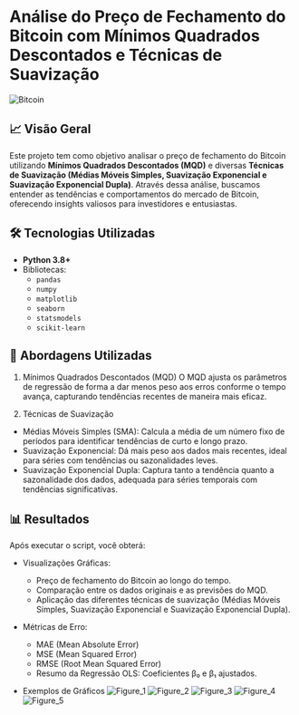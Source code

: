 # Análise do Preço de Fechamento do Bitcoin com Mínimos Quadrados Descontados e Técnicas de Suavização

![Bitcoin](https://img.icons8.com/color/96/000000/bitcoin.png)

## 📈 Visão Geral

Este projeto tem como objetivo analisar o preço de fechamento do Bitcoin utilizando **Mínimos Quadrados Descontados (MQD)** e diversas **Técnicas de Suavização (Médias Móveis Simples, Suavização Exponencial e Suavização Exponencial Dupla)**. Através dessa análise, buscamos entender as tendências e comportamentos do mercado de Bitcoin, oferecendo insights valiosos para investidores e entusiastas.

## 🛠️ Tecnologias Utilizadas

- **Python 3.8+**
- Bibliotecas:
  - `pandas`
  - `numpy`
  - `matplotlib`
  - `seaborn`
  - `statsmodels`
  - `scikit-learn`

## 🧠 Abordagens Utilizadas
1. Mínimos Quadrados Descontados (MQD)
O MQD ajusta os parâmetros de regressão de forma a dar menos peso aos erros conforme o tempo avança, capturando tendências recentes de maneira mais eficaz.

2. Técnicas de Suavização
- Médias Móveis Simples (SMA): Calcula a média de um número fixo de períodos para identificar tendências de curto e longo prazo.
- Suavização Exponencial: Dá mais peso aos dados mais recentes, ideal para séries com tendências ou sazonalidades leves.
- Suavização Exponencial Dupla: Captura tanto a tendência quanto a sazonalidade dos dados, adequada para séries temporais com tendências significativas.

## 📊 Resultados
Após executar o script, você obterá:

- Visualizações Gráficas:
  - Preço de fechamento do Bitcoin ao longo do tempo.
  - Comparação entre os dados originais e as previsões do MQD.
  - Aplicação das diferentes técnicas de suavização (Médias Móveis Simples, Suavização Exponencial e Suavização Exponencial Dupla).

- Métricas de Erro:
  - MAE (Mean Absolute Error)
  - MSE (Mean Squared Error)
  - RMSE (Root Mean Squared Error)
  - Resumo da Regressão OLS: Coeficientes β₀ e β₁ ajustados.

- Exemplos de Gráficos
![Figure_1](https://github.com/user-attachments/assets/ae3b789e-f9f5-4097-ba2a-1657b356b3c0)
![Figure_2](https://github.com/user-attachments/assets/e12b6ccb-659c-4afa-95a7-949ef1e728f8)
![Figure_3](https://github.com/user-attachments/assets/a7f4ce02-c7d8-49cf-ae7e-6d0a80e3d4c5)
![Figure_4](https://github.com/user-attachments/assets/8c128538-bcce-414c-a075-aaac8b5e5613)
![Figure_5](https://github.com/user-attachments/assets/9416511c-ba17-452c-b214-5f55b99a8bcd)


